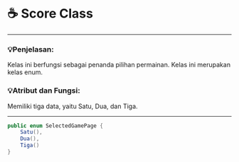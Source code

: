 # ☕️ Score Class

****
### 💡Penjelasan:
Kelas ini berfungsi sebagai penanda pilihan permainan.
Kelas ini merupakan kelas enum.

### 💡Atribut dan Fungsi:
Memiliki tiga data, yaitu Satu, Dua, dan Tiga.

****

```java
public enum SelectedGamePage {
	Satu(),
	Dua(),
	Tiga()
}
```